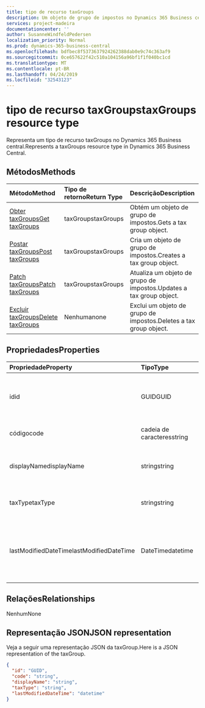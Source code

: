 ```yaml
---
title: tipo de recurso taxGroups
description: Um objeto de grupo de impostos no Dynamics 365 Business central.
services: project-madeira
documentationcenter: ''
author: SusanneWindfeldPedersen
localization_priority: Normal
ms.prod: dynamics-365-business-central
ms.openlocfilehash: bdfbec8f5373637924262388dab0e9c74c363af9
ms.sourcegitcommit: 0ce657622f42c510a104156a96bf1f1f040bc1cd
ms.translationtype: MT
ms.contentlocale: pt-BR
ms.lasthandoff: 04/24/2019
ms.locfileid: "32543123"
---
```

# <a name="taxgroups-resource-type"></a><span data-ttu-id="6f6d9-103">tipo de recurso taxGroups</span><span class="sxs-lookup"><span data-stu-id="6f6d9-103">taxGroups resource type</span></span>
<span data-ttu-id="6f6d9-104">Representa um tipo de recurso taxGroups no Dynamics 365 Business central.</span><span class="sxs-lookup"><span data-stu-id="6f6d9-104">Represents a taxGroups resource type in Dynamics 365 Business Central.</span></span>

## <a name="methods"></a><span data-ttu-id="6f6d9-105">Métodos</span><span class="sxs-lookup"><span data-stu-id="6f6d9-105">Methods</span></span>
| <span data-ttu-id="6f6d9-106">Método</span><span class="sxs-lookup"><span data-stu-id="6f6d9-106">Method</span></span>       | <span data-ttu-id="6f6d9-107">Tipo de retorno</span><span class="sxs-lookup"><span data-stu-id="6f6d9-107">Return Type</span></span>  |<span data-ttu-id="6f6d9-108">Descrição</span><span class="sxs-lookup"><span data-stu-id="6f6d9-108">Description</span></span>|
|:---------------|:--------|:----------|
|[<span data-ttu-id="6f6d9-109">Obter taxGroups</span><span class="sxs-lookup"><span data-stu-id="6f6d9-109">Get taxGroups</span></span>](../api/dynamics-taxgroups-get.md)|<span data-ttu-id="6f6d9-110">taxGroups</span><span class="sxs-lookup"><span data-stu-id="6f6d9-110">taxGroups</span></span>|<span data-ttu-id="6f6d9-111">Obtém um objeto de grupo de impostos.</span><span class="sxs-lookup"><span data-stu-id="6f6d9-111">Gets a tax group object.</span></span>|
|[<span data-ttu-id="6f6d9-112">Postar taxGroups</span><span class="sxs-lookup"><span data-stu-id="6f6d9-112">Post taxGroups</span></span>](../api/dynamics-create-taxgroups.md)|<span data-ttu-id="6f6d9-113">taxGroups</span><span class="sxs-lookup"><span data-stu-id="6f6d9-113">taxGroups</span></span>|<span data-ttu-id="6f6d9-114">Cria um objeto de grupo de impostos.</span><span class="sxs-lookup"><span data-stu-id="6f6d9-114">Creates a tax group object.</span></span>|
|[<span data-ttu-id="6f6d9-115">Patch taxGroups</span><span class="sxs-lookup"><span data-stu-id="6f6d9-115">Patch taxGroups</span></span>](../api/dynamics-taxgroups-update.md)|<span data-ttu-id="6f6d9-116">taxGroups</span><span class="sxs-lookup"><span data-stu-id="6f6d9-116">taxGroups</span></span>|<span data-ttu-id="6f6d9-117">Atualiza um objeto de grupo de impostos.</span><span class="sxs-lookup"><span data-stu-id="6f6d9-117">Updates a tax group object.</span></span>|
|[<span data-ttu-id="6f6d9-118">Excluir taxGroups</span><span class="sxs-lookup"><span data-stu-id="6f6d9-118">Delete taxGroups</span></span>](../api/dynamics-taxgroups-delete.md)|<span data-ttu-id="6f6d9-119">Nenhuma</span><span class="sxs-lookup"><span data-stu-id="6f6d9-119">none</span></span>|<span data-ttu-id="6f6d9-120">Exclui um objeto de grupo de impostos.</span><span class="sxs-lookup"><span data-stu-id="6f6d9-120">Deletes a tax group object.</span></span>|

## <a name="properties"></a><span data-ttu-id="6f6d9-121">Propriedades</span><span class="sxs-lookup"><span data-stu-id="6f6d9-121">Properties</span></span>
| <span data-ttu-id="6f6d9-122">Propriedade</span><span class="sxs-lookup"><span data-stu-id="6f6d9-122">Property</span></span>     | <span data-ttu-id="6f6d9-123">Tipo</span><span class="sxs-lookup"><span data-stu-id="6f6d9-123">Type</span></span>   |<span data-ttu-id="6f6d9-124">Descrição</span><span class="sxs-lookup"><span data-stu-id="6f6d9-124">Description</span></span>|
|:---------------|:--------|:----------|
|<span data-ttu-id="6f6d9-125">id</span><span class="sxs-lookup"><span data-stu-id="6f6d9-125">id</span></span>|<span data-ttu-id="6f6d9-126">GUID</span><span class="sxs-lookup"><span data-stu-id="6f6d9-126">GUID</span></span>|<span data-ttu-id="6f6d9-127">A identificação exclusiva da taxGroup.</span><span class="sxs-lookup"><span data-stu-id="6f6d9-127">The unique ID of the taxGroup.</span></span> <span data-ttu-id="6f6d9-128">Somente Leitura.</span><span class="sxs-lookup"><span data-stu-id="6f6d9-128">Read-Only.</span></span>|
|<span data-ttu-id="6f6d9-129">código</span><span class="sxs-lookup"><span data-stu-id="6f6d9-129">code</span></span>|<span data-ttu-id="6f6d9-130">cadeia de caracteres</span><span class="sxs-lookup"><span data-stu-id="6f6d9-130">string</span></span>|<span data-ttu-id="6f6d9-131">Especifica o grupo de impostos.</span><span class="sxs-lookup"><span data-stu-id="6f6d9-131">Specifies the tax group.</span></span>|
|<span data-ttu-id="6f6d9-132">displayName</span><span class="sxs-lookup"><span data-stu-id="6f6d9-132">displayName</span></span>|<span data-ttu-id="6f6d9-133">string</span><span class="sxs-lookup"><span data-stu-id="6f6d9-133">string</span></span>|<span data-ttu-id="6f6d9-134">Especifica o nome de exibição do grupo de impostos.</span><span class="sxs-lookup"><span data-stu-id="6f6d9-134">Specifies the tax group display name.</span></span>|
|<span data-ttu-id="6f6d9-135">taxType</span><span class="sxs-lookup"><span data-stu-id="6f6d9-135">taxType</span></span>|<span data-ttu-id="6f6d9-136">string</span><span class="sxs-lookup"><span data-stu-id="6f6d9-136">string</span></span>|<span data-ttu-id="6f6d9-137">Especifica o tipo de imposto para o grupo.</span><span class="sxs-lookup"><span data-stu-id="6f6d9-137">Specifies the tax type for the group.</span></span>|
|<span data-ttu-id="6f6d9-138">lastModifiedDateTime</span><span class="sxs-lookup"><span data-stu-id="6f6d9-138">lastModifiedDateTime</span></span>|<span data-ttu-id="6f6d9-139">DateTime</span><span class="sxs-lookup"><span data-stu-id="6f6d9-139">datetime</span></span>|<span data-ttu-id="6f6d9-140">O último DateTime que o grupo de impostos foi modificado.</span><span class="sxs-lookup"><span data-stu-id="6f6d9-140">The last datetime the tax group was modified.</span></span> <span data-ttu-id="6f6d9-141">Somente leitura.</span><span class="sxs-lookup"><span data-stu-id="6f6d9-141">Read-Only.</span></span>|  


## <a name="relationships"></a><span data-ttu-id="6f6d9-142">Relações</span><span class="sxs-lookup"><span data-stu-id="6f6d9-142">Relationships</span></span>
<span data-ttu-id="6f6d9-143">Nenhum</span><span class="sxs-lookup"><span data-stu-id="6f6d9-143">None</span></span>

## <a name="json-representation"></a><span data-ttu-id="6f6d9-144">Representação JSON</span><span class="sxs-lookup"><span data-stu-id="6f6d9-144">JSON representation</span></span>

<span data-ttu-id="6f6d9-145">Veja a seguir uma representação JSON da taxGroup.</span><span class="sxs-lookup"><span data-stu-id="6f6d9-145">Here is a JSON representation of the taxGroup.</span></span>

```json
{
  "id": "GUID",
  "code": "string",
  "displayName": "string",
  "taxType": "string",
  "lastModifiedDateTime": "datetime"
}

```


